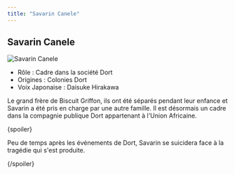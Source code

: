 ```yaml
---
title: "Savarin Canele"
---
```


Savarin Canele
--------------


![Savarin Canele](/images/stories/saga/g-tekketsu/persos/savarin-canele.png)


* Rôle : Cadre dans la société Dort
* Origines : Colonies Dort
* Voix Japonaise : Daisuke Hirakawa


Le grand frère de Biscuit Griffon, ils ont été séparés pendant leur enfance et Savarin a été pris en charge par une autre famille. Il est désormais un cadre dans la compagnie publique Dort appartenant à l'Union Africaine.


{spoiler}


Peu de temps après les événements de Dort, Savarin se suicidera face à la tragédie qui s'est produite.


{/spoiler}

